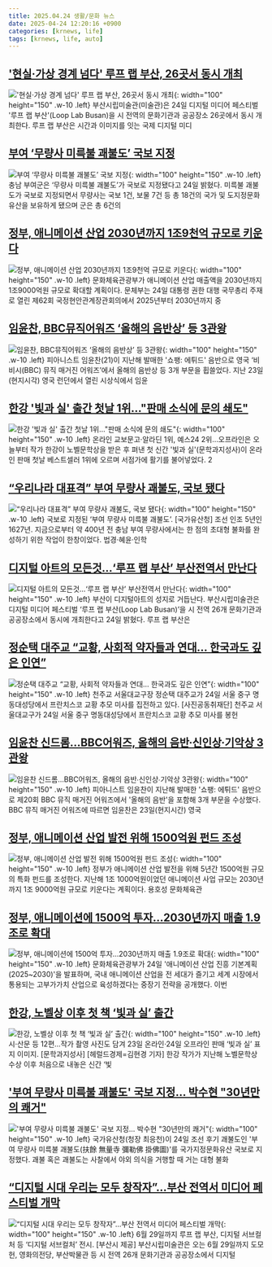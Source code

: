 ```yaml
---
title: 2025.04.24 생활/문화 뉴스
date: 2025-04-24 12:20:16 +0900
categories: [krnews, life]
tags: [krnews, life, auto]
---
```

## ['현실·가상 경계 넘다' 루프 랩 부산, 26곳서 동시 개최](https://n.news.naver.com/mnews/article/003/0013202740)

!['현실·가상 경계 넘다' 루프 랩 부산, 26곳서 동시 개최](https://mimgnews.pstatic.net/image/origin/003/2025/04/24/13202740.jpg?type=nf220_150){: width="100" height="150" .w-10 .left}
부산시립미술관(미술관)은 24일 디지털 미디어 페스티벌 '루프 랩 부산'(Loop Lab Busan)을 시 전역의 문화기관과 공공장소 26곳에서 동시 개최한다. 루프 랩 부산은 시간과 이미지를 잇는 국제 디지털 미디

## [부여 ‘무량사 미륵불 괘불도’ 국보 지정](https://n.news.naver.com/mnews/article/421/0008211608)

![부여 ‘무량사 미륵불 괘불도’ 국보 지정](https://mimgnews.pstatic.net/image/origin/421/2025/04/24/8211608.jpg?type=nf220_150){: width="100" height="150" .w-10 .left}
충남 부여군은 ‘무량사 미륵불 괘불도’가 국보로 지정됐다고 24일 밝혔다. 미륵불 괘불도가 국보로 지정되면서 무량사는 국보 1건, 보물 7건 등 총 18건의 국가 및 도지정문화유산을 보유하게 됐으며 군은 총 6건의

## [정부, 애니메이션 산업 2030년까지 1조9천억 규모로 키운다](https://n.news.naver.com/mnews/article/003/0013203100)

![정부, 애니메이션 산업 2030년까지 1조9천억 규모로 키운다](https://mimgnews.pstatic.net/image/origin/003/2025/04/24/13203100.jpg?type=nf220_150){: width="100" height="150" .w-10 .left}
문화체육관광부가 애니메이션 산업 매출액을 2030년까지 1조9000억원 규모로 확대할 계획이다. 문체부는 24일 대통령 권한 대행 국무총리 주재로 열린 제62회 국정현안관계장관회의에서 2025년부터 2030년까지 중

## [임윤찬, BBC뮤직어워즈 ‘올해의 음반상’ 등 3관왕](https://n.news.naver.com/mnews/article/028/0002742510)

![임윤찬, BBC뮤직어워즈 ‘올해의 음반상’ 등 3관왕](https://mimgnews.pstatic.net/image/origin/028/2025/04/24/2742510.jpg?type=nf220_150){: width="100" height="150" .w-10 .left}
피아니스트 임윤찬(21)이 지난해 발매한 '쇼팽: 에튀드' 음반으로 영국 ‘비비시(BBC) 뮤직 매거진 어워즈’에서 올해의 음반상 등 3개 부문을 휩쓸었다. 지난 23일(현지시각) 영국 런던에서 열린 시상식에서 임윤

## [한강 '빛과 실' 출간 첫날 1위…"판매 소식에 문의 쇄도"](https://n.news.naver.com/mnews/article/001/0015349261)

![한강 '빛과 실' 출간 첫날 1위…"판매 소식에 문의 쇄도"](https://mimgnews.pstatic.net/image/origin/001/2025/04/24/15349261.jpg?type=nf220_150){: width="100" height="150" .w-10 .left}
온라인 교보문고·알라딘 1위, 예스24 2위…오프라인은 오늘부터 작가 한강이 노벨문학상을 받은 후 펴낸 첫 신간 '빛과 실'(문학과지성사)이 온라인 판매 첫날 베스트셀러 1위에 오르며 서점가에 활기를 불어넣었다. 2

## [“우리나라 대표격” 부여 무량사 괘불도, 국보 됐다](https://n.news.naver.com/mnews/article/016/0002461992)

![“우리나라 대표격” 부여 무량사 괘불도, 국보 됐다](https://mimgnews.pstatic.net/image/origin/016/2025/04/24/2461992.jpg?type=nf220_150){: width="100" height="150" .w-10 .left}
국보로 지정된 ‘부여 무량사 미륵불 괘불도’. [국가유산청] 조선 인조 5년인 1627년. 지금으로부터 약 400년 전 충남 부여 무량사에서는 한 점의 초대형 불화를 완성하기 위한 작업이 한창이었다. 법경·혜윤·인학

## [디지털 아트의 모든것...‘루프 랩 부산’ 부산전역서 만난다](https://n.news.naver.com/mnews/article/081/0003536189)

![디지털 아트의 모든것...‘루프 랩 부산’ 부산전역서 만난다](https://mimgnews.pstatic.net/image/origin/081/2025/04/24/3536189.jpg?type=nf220_150){: width="100" height="150" .w-10 .left}
부산이 디지털아트의 성지로 거듭난다. 부산시립미술관은 디지털 미디어 페스티벌 ‘루프 랩 부산(Loop Lab Busan)’을 시 전역 26개 문화기관과 공공장소에서 동시에 개최한다고 24일 밝혔다. 루프 랩 부산은

## [정순택 대주교 “교황, 사회적 약자들과 연대… 한국과도 깊은 인연”](https://n.news.naver.com/mnews/article/016/0002462116)

![정순택 대주교 “교황, 사회적 약자들과 연대… 한국과도 깊은 인연”](https://mimgnews.pstatic.net/image/origin/016/2025/04/24/2462116.jpg?type=nf220_150){: width="100" height="150" .w-10 .left}
천주교 서울대교구장 정순택 대주교가 24일 서울 중구 명동대성당에서 프란치스코 교황 추모 미사를 집전하고 있다. [사진공동취재단] 천주교 서울대교구가 24일 서울 중구 명동대성당에서 프란치스코 교황 추모 미사를 봉헌

## [임윤찬 신드롬…BBC어워즈, 올해의 음반∙신인상∙기악상 3관왕](https://n.news.naver.com/mnews/article/025/0003436398)

![임윤찬 신드롬…BBC어워즈, 올해의 음반∙신인상∙기악상 3관왕](https://mimgnews.pstatic.net/image/origin/025/2025/04/24/3436398.jpg?type=nf220_150){: width="100" height="150" .w-10 .left}
피아니스트 임윤찬이 지난해 발매한 '쇼팽: 에튀드' 음반으로 제20회 BBC 뮤직 매거진 어워즈에서 '올해의 음반'을 포함해 3개 부문을 수상했다. BBC 뮤직 매거진 어워즈에 따르면 임윤찬은 23일(현지시간) 영국

## [정부, 애니메이션 산업 발전 위해 1500억원 펀드 조성](https://n.news.naver.com/mnews/article/018/0005995909)

![정부, 애니메이션 산업 발전 위해 1500억원 펀드 조성](https://mimgnews.pstatic.net/image/origin/018/2025/04/24/5995909.jpg?type=nf220_150){: width="100" height="150" .w-10 .left}
정부가 애니메이션 산업 발전을 위해 5년간 1500억원 규모의 특화 펀드를 조성한다. 지난해 1조 1000억원이었던 애니메이션 사업 규모는 2030년까지 1조 9000억원 규모로 키운다는 계획이다. 용호성 문화체육관

## [정부, 애니메이션에 1500억 투자…2030년까지 매출 1.9조로 확대](https://n.news.naver.com/mnews/article/079/0004017199)

![정부, 애니메이션에 1500억 투자…2030년까지 매출 1.9조로 확대](https://mimgnews.pstatic.net/image/origin/079/2025/04/24/4017199.jpg?type=nf220_150){: width="100" height="150" .w-10 .left}
문화체육관광부가 24일 '애니메이션 산업 진흥 기본계획(2025~2030)'을 발표하며, 국내 애니메이션 산업을 전 세대가 즐기고 세계 시장에서 통용되는 고부가가치 산업으로 육성하겠다는 중장기 전략을 공개했다. 이번

## [한강, 노벨상 이후 첫 책 ‘빛과 실’ 출간](https://n.news.naver.com/mnews/article/016/0002461621)

![한강, 노벨상 이후 첫 책 ‘빛과 실’ 출간](https://mimgnews.pstatic.net/image/origin/016/2025/04/23/2461621.jpg?type=nf220_150){: width="100" height="150" .w-10 .left}
시·산문 등 12편…작가 촬영 사진도 담겨 23일 온라인·24일 오프라인 판매 ‘빛과 실’ 표지 이미지. [문학과지성사] [헤럴드경제=김현경 기자] 한강 작가가 지난해 노벨문학상 수상 이후 처음으로 내놓은 신간 ‘빛

## ['부여 무량사 미륵불 괘불도' 국보 지정... 박수현 "30년만의 쾌거"](https://n.news.naver.com/mnews/article/047/0002470901)

!['부여 무량사 미륵불 괘불도' 국보 지정... 박수현 "30년만의 쾌거"](https://mimgnews.pstatic.net/image/origin/047/2025/04/24/2470901.jpg?type=nf220_150){: width="100" height="150" .w-10 .left}
국가유산청(청장 최응천)이 24일 조선 후기 괘불도인 '부여 무량사 미륵불 괘불도(扶餘 無量寺 彌勒佛 掛佛圖)'를 국가지정문화유산 국보로 지정했다. 괘불 혹은 괘불도는 사찰에서 야외 의식을 거행할 때 거는 대형 불화

## [“디지털 시대 우리는 모두 창작자”…부산 전역서 미디어 페스티벌 개막](https://n.news.naver.com/mnews/article/016/0002462167)

![“디지털 시대 우리는 모두 창작자”…부산 전역서 미디어 페스티벌 개막](https://mimgnews.pstatic.net/image/origin/016/2025/04/24/2462167.jpg?type=nf220_150){: width="100" height="150" .w-10 .left}
6월 29일까지 루프 랩 부산, 디지털 서브컬처 등 ‘디지털 서브컬처’ 전시. [부산시 제공] 부산시립미술관은 오는 6월 29일까지 도모헌, 영화의전당, 부산박물관 등 시 전역 26개 문화기관과 공공장소에서 디지털

